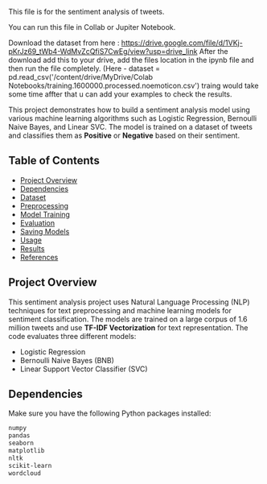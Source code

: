This file is for the sentiment analysis of tweets.

You can run this file in Collab or Jupiter Notebook.

Download the dataset from here : https://drive.google.com/file/d/1VKj-pKrJz69_tWb4-WdMvZcQfiS7CwEg/view?usp=drive_link
After the download add this to your drive, add the files location in the ipynb file and then run the file completely. (Here - dataset = pd.read_csv('/content/drive/MyDrive/Colab Notebooks/training.1600000.processed.noemoticon.csv')
traing would take some time affter that u can add your examples to check the results.

This project demonstrates how to build a sentiment analysis model using various machine learning algorithms such as Logistic Regression, Bernoulli Naive Bayes, and Linear SVC. The model is trained on a dataset of tweets and classifies them as **Positive** or **Negative** based on their sentiment.

## Table of Contents
- [Project Overview](#project-overview)
- [Dependencies](#dependencies)
- [Dataset](#dataset)
- [Preprocessing](#preprocessing)
- [Model Training](#model-training)
- [Evaluation](#evaluation)
- [Saving Models](#saving-models)
- [Usage](#usage)
- [Results](#results)
- [References](#references)

## Project Overview

This sentiment analysis project uses Natural Language Processing (NLP) techniques for text preprocessing and machine learning models for sentiment classification. The models are trained on a large corpus of 1.6 million tweets and use **TF-IDF Vectorization** for text representation. The code evaluates three different models:
- Logistic Regression
- Bernoulli Naive Bayes (BNB)
- Linear Support Vector Classifier (SVC)

## Dependencies

Make sure you have the following Python packages installed:

```bash
numpy
pandas
seaborn
matplotlib
nltk
scikit-learn
wordcloud
